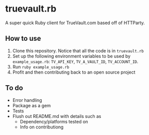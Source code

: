 truevault.rb
============

A super quick Ruby client for TrueVault.com based off of HTTParty.

How to use
----------
1. Clone this repository. Notice that all the code is in `truevault.rb`
2. Set up the following environment variables to be used by `example_usage.rb`: `TV_API_KEY`, `TV_A_VAULT_ID`, `TV_ACCOUNT_ID`. 
3. Run `ruby example_usage.rb`
4. Profit and then contributing back to an open source project

To do
-----
* Error handling
* Package as a gem
* Tests
* Flush out README.md with details such as
	* Dependency/platforms tested on
	* Info on contributiong